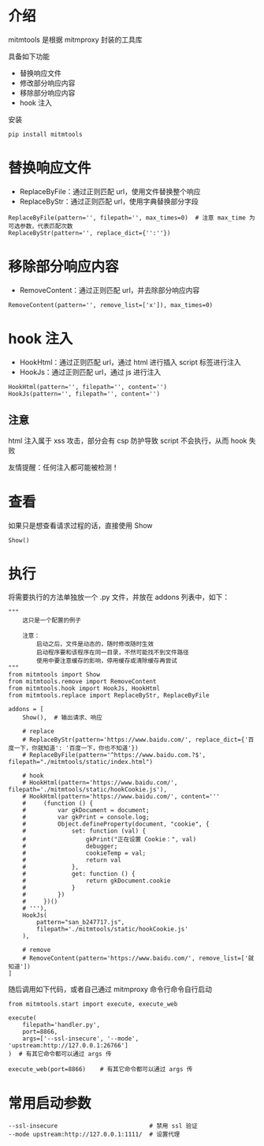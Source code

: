 # 介绍

mitmtools 是根据 mitmproxy 封装的工具库

具备如下功能

- 替换响应文件
- 修改部分响应内容
- 移除部分响应内容
- hook 注入

安装

```
pip install mitmtools
```

# 替换响应文件

- ReplaceByFile：通过正则匹配 url，使用文件替换整个响应
- ReplaceByStr：通过正则匹配 url，使用字典替换部分字段

```
ReplaceByFile(pattern='', filepath='', max_times=0)  # 注意 max_time 为可选参数，代表匹配次数
ReplaceByStr(pattern='', replace_dict={'':''})
```

# 移除部分响应内容

- RemoveContent：通过正则匹配 url，并去除部分响应内容

```
RemoveContent(pattern='', remove_list=['x']), max_times=0)
```

# hook 注入

- HookHtml：通过正则匹配 url，通过 html 进行插入 script 标签进行注入
- HookJs：通过正则匹配 url，通过 js 进行注入

```
HookHtml(pattern='', filepath='', content='')
HookJs(pattern='', filepath='', content='')
```

## 注意

html 注入属于 xss 攻击，部分会有 csp 防护导致 script 不会执行，从而 hook 失败

友情提醒：任何注入都可能被检测！

# 查看

如果只是想查看请求过程的话，直接使用 Show

```
Show()
```

# 执行

将需要执行的方法单独放一个 .py 文件，并放在 addons 列表中，如下：

```
"""
    这只是一个配置的例子
    
    注意：
        启动之后，文件是动态的，随时修改随时生效
        启动程序要和该程序在同一目录，不然可能找不到文件路径
        使用中要注意缓存的影响，停用缓存或清除缓存再尝试
"""
from mitmtools import Show
from mitmtools.remove import RemoveContent
from mitmtools.hook import HookJs, HookHtml
from mitmtools.replace import ReplaceByStr, ReplaceByFile

addons = [
    Show(),  # 输出请求、响应

    # replace
    # ReplaceByStr(pattern='https://www.baidu.com/', replace_dict={'百度一下，你就知道': '百度一下，你也不知道'})
    # ReplaceByFile(pattern='^https://www.baidu.com.?$', filepath="./mitmtools/static/index.html")

    # hook
    # HookHtml(pattern='https://www.baidu.com/', filepath='./mitmtools/static/hookCookie.js'),
    # HookHtml(pattern='https://www.baidu.com/', content='''
    #     (function () {
    #         var gkDocument = document;
    #         var gkPrint = console.log;
    #         Object.defineProperty(document, "cookie", {
    #             set: function (val) {
    #                 gkPrint("正在设置 Cookie：", val)
    #                 debugger;
    #                 cookieTemp = val;
    #                 return val
    #             },
    #             get: function () {
    #                 return gkDocument.cookie
    #             }
    #         })
    #     })()
    # '''),
    HookJs(
        pattern="san_b247717.js",
        filepath='./mitmtools/static/hookCookie.js'
    ),

    # remove
    # RemoveContent(pattern='https://www.baidu.com/', remove_list=['就知道'])
]
```

随后调用如下代码，或者自己通过 mitmproxy 命令行命令自行启动

```
from mitmtools.start import execute, execute_web

execute(
    filepath='handler.py',
    port=8866,
    args=['--ssl-insecure', '--mode', 'upstream:http://127.0.0.1:26766']
)  # 有其它命令都可以通过 args 传

execute_web(port=8866)    # 有其它命令都可以通过 args 传
```

# 常用启动参数

```
--ssl-insecure                          # 禁用 ssl 验证
--mode upstream:http://127.0.0.1:1111/  # 设置代理
```